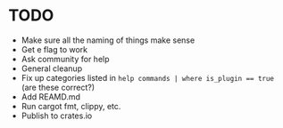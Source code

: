 # TODO

- Make sure all the naming of things make sense
- Get e flag to work
- Ask community for help
- General cleanup
- Fix up categories listed in `help commands | where is_plugin == true` (are these correct?)
- Add REAMD.md
- Run cargot fmt, clippy, etc.
- Publish to crates.io
